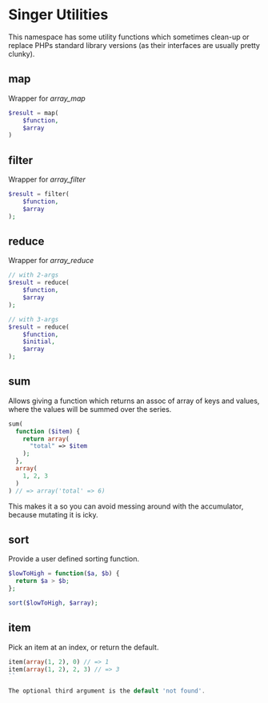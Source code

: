 
# Singer Utilities

This namespace has some utility functions which sometimes clean-up
or replace PHPs standard library versions (as their interfaces are
usually pretty clunky).

## map

Wrapper for *array_map*

```php
$result = map(
    $function,
    $array
)
```

## filter

Wrapper for *array_filter*

```php
$result = filter(
    $function,
    $array
);
```

## reduce

Wrapper for *array_reduce*

```php
// with 2-args
$result = reduce(
    $function,
    $array
);

// with 3-args
$result = reduce(
    $function,
    $initial,
    $array
);
```

## sum

Allows giving a function which returns an assoc of array
of keys and values, where the values will be summed over
the series.

```php
sum(
  function ($item) {
    return array(
      "total" => $item
    );
  },
  array(
    1, 2, 3
  )
) // => array('total' => 6)
```

This makes it a so you can avoid messing around with the
accumulator, because mutating it is icky.

## sort

Provide a user defined sorting function.

```php
$lowToHigh = function($a, $b) {
  return $a > $b;
};

sort($lowToHigh, $array);
```

## item

Pick an item at an index, or return the default.

```php
item(array(1, 2), 0) // => 1
item(array(1, 2), 2, 3) // => 3
``

The optional third argument is the default 'not found'.

